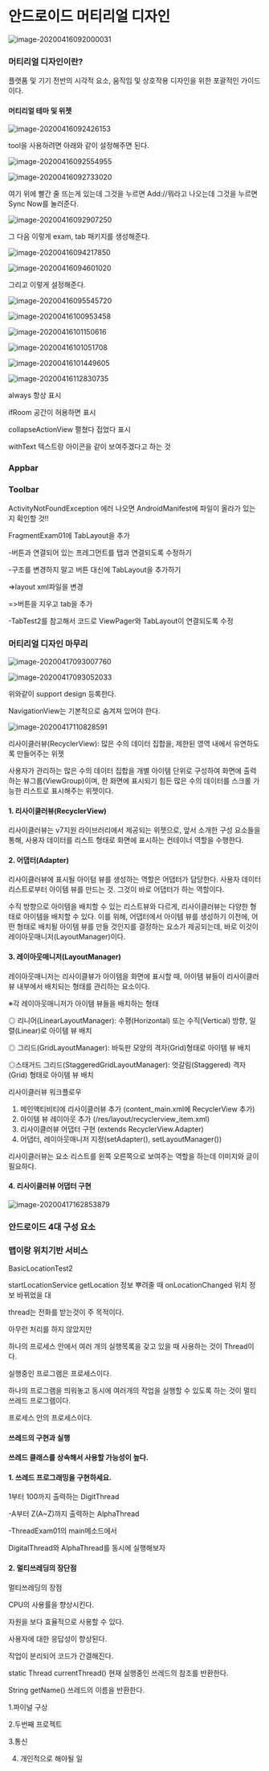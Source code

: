 # 안드로이드 머티리얼 디자인





![image-20200416092000031](C:\Users\student\AppData\Roaming\Typora\typora-user-images\image-20200416092000031.png)

### 머티리얼 디자인이란?

플랫품 및 기기 전반의 시각적 요소, 움직임 및 상호작용 디자인을 위한 포괄적인 가이드이다.

#### 머티리얼 테마 및 위젯







![image-20200416092426153](images/image-20200416092426153.png)

tool을 사용하려면 아래와 같이 설정해주면 된다. 



![image-20200416092554955](images/image-20200416092554955.png)





![image-20200416092733020](images/image-20200416092733020.png)

여기 위에 빨간 줄 뜨는게 있는데 그것을 누르면 Add://뭐라고 나오는데 그것을 누르면 Sync Now를 눌러준다.

![image-20200416092907250](images/image-20200416092907250.png)

그 다음 이렇게 exam, tab 패키지를 생성해준다.





![image-20200416094217850](images/image-20200416094217850.png)



![image-20200416094601020](images/image-20200416094601020.png)

그리고 이렇게 설정해준다.



![image-20200416095545720](images/image-20200416095545720.png)





![image-20200416100953458](images/image-20200416100953458.png)



![image-20200416101150616](images/image-20200416101150616.png)



![image-20200416101051708](images/image-20200416101051708.png)





![image-20200416101449605](images/image-20200416101449605.png)





![image-20200416112830735](images/image-20200416112830735.png)



always 항상 표시



ifRoom 공간이 허용하면 표시

collapseActionView 펼쳤다 접었다 표시

withText 텍스트랑 아이콘을 같이 보여주겠다고 하는 것

### Appbar



### Toolbar



ActivityNotFoundException 에러 나오면 AndroidManifest에 파일이 올라가 있는지 확인할 것!!

FragmentExam01에 TabLayout을 추가

-버튼과 연결되어 있는 프레그먼트를 탭과 연결되도록 수정하기

-구조를 변경하지 말고 버튼 대신에 TabLayout을 추가하기

=>layout xml파일을 변경

=>버튼을 지우고 tab을 추가

-TabTest2를 참고해서 코드로 ViewPager와 TabLayout이 연결되도록 수정



### 머티리얼 디자인 마무리



![image-20200417093007760](images/image-20200417093007760.png)



![image-20200417093052033](images/image-20200417093052033.png)

위와같이 support design 등록한다.

NavigationView는 기본적으로 숨겨져 있어야 한다.





![image-20200417110828591](images/image-20200417110828591.png)



리사이클러뷰(RecyclerView): 많은 수의 데이터 집합을, 제한된 영역 내에서 유연하도록 만들어주는 위젯

사용자가 관리하는 많은 수의 데이터 집합을 개별 아이템 단위로 구성하여 화면에 출력하는 뷰그룹(ViewGroup)이며, 한 화면에 표시되기 힘든 많은 수의 데이터를 스크롤 가능한 리스트로 표시해주는 위젯이다.



#### 1. 리사이클러뷰(RecyclerView)

리사이클러뷰는 v7지원 라이브러리에서 제공되는 위젯으로, 앞서 소개한 구성 요소들을 통해, 사용자 데이터를 리스트 형태로 화면에 표시하는 컨테이너 역할을 수행한다.

#### 2. 어댑터(Adapter)

리사이클러뷰에 표시될 아이텀 뷰를 생성하는 역할은 어댑터가 담당한다. 사용자 데이터 리스트로부터 아이템 뷰를 만드는 것. 그것이 바로 어댑터가 하는 역할이다.

수직 방향으로 아이템을 배치할 수 있는 리스트뷰와 다르게, 리사이클러뷰는 다양한 형태로 아이템을 배치할 수 있다. 이를 위해, 어댑터에서 아이템 뷰를 생성하기 이전에, 어떤 형태로 배치될 아이템 뷰를 만들 것인지를 결정하는 요소가 제공되는데, 바로 이것이 레이아웃매니저(LayoutManager)이다.

#### 3. 레이아웃매니저(LayoutManager)

레이아웃매니저는 리사이클뷰가 아이템을 화면에 표시할 때, 아이템 뷰들이 리사이클러뷰 내부에서 배치되는  형태를 관리하는 요소이다.

※각 레이아웃매니저가 아이템 뷰들을 배치하는 형태

◎ 리니어(LinearLayoutManager): 수평(Horizontal) 또는 수직(Vertical) 방향, 일렬(Linear)로 아이템 뷰 배치

◎ 그리드(GridLayoutManager): 바둑판 모양의 격자(Grid)형태로 아이템 뷰 배치

◎스태거드 그리드(StaggeredGridLayoutManager): 엇갈림(Staggered) 격자(Grid) 형태로 아이템 뷰 배치

리사이클러뷰 워크플로우

1. 메인액티비티에 리사이클러뷰 추가 (content_main.xml에 RecyclerView 추가)
2. 아이템 뷰 레이아웃 추가 (/res/layout/recyclerview_item.xml)
3. 리사이클러뷰 어댑터 구현 (extends RecyclerView.Adapter)
4. 어댑터, 레이아웃매니저 지정(setAdapter(), setLayoutManager())

리사이클러뷰는 요소 리스트를 왼쪽 오른쪽으로 보여주는 역할을 하는데 이미지와 글이 필요하다.

#### 4. 리사이클러뷰 어댑터 구현

![image-20200417162853879](images/image-20200417162853879.png)







### 안드로이드 4대 구성 요소



### 맵이랑 위치기반 서비스

BasicLocationTest2

startLocationService
getLocation 정보 뿌려줄 때
onLocationChanged 위치 정보 바뀌었을 대 

thread는 전화를 받는것이 주 목적이다.

아무런 처리를 하지 않았지만

하나의 프로세스 안에서 여러 개의 실행목록을 갖고 있을 때 사용하는 것이 Thread이다.

실행중인 프로그램은 프로세스이다.

하나의 프로그램을 띄워놓고 동시에 여러개의 작업을 실행할 수 있도록 하는 것이 멀티 쓰레드 프로그램이다.

프로세스 안의 프로세스이다.



#### 쓰레드의 구현과 실행

#### 쓰레드 클래스를 상속해서 사용할 가능성이 높다.



#### 1. 쓰레드 프로그래밍을 구현하세요.

1부터 100까지 출력하는 DigitThread

-A부터 Z(A~Z)까지 출력하는 AlphaThread

-ThreadExam01의 main메소드에서

DigitalThread와 AlphaThread를 동시에 실행해보자



#### 2. 멀티쓰레딩의 장단점

멀티쓰레딩의 장점

CPU의 사용률을 향상시킨다.

자원을 보다 효율적으로 사용할 수 있다.

사용자에 대한 응답성이 향상된다.

작업이 분리되어 코드가 간결해진다.



static Thread currentThread() 현재 실행중인 쓰레드의 참조를 반환한다.

String getName() 쓰레드의 이름을 반환한다.



1.파이널 구상

2.두번째 프로젝트

3.통신

4. 개인적으로 해야될 일

